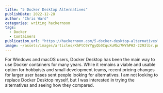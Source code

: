 ```yaml
---
title: "5 Docker Desktop Alternatives"
publishDate: 2022-12-28
author: "Chris Ward"
categories: writing hackernoon
tags: 
  - Docker
  - Containers
publication_url: "https://hackernoon.com/5-docker-desktop-alternatives"
image: ~/assets/images/articles/KhFtC9YYgyQb0IquXuMbz7WYhPH2-2293lbr.png
---
```

For Windows and macOS users, Docker Desktop has been the main way to use Docker containers for many years. While it remains a viable and usable option for hobbyists and small development teams, recent pricing changes for larger user bases sent people looking for alternatives. I am not looking to replace Docker Desktop myself, but I was interested in trying the alternatives and seeing how they compared.